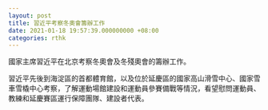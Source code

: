 ```yaml
---
layout: post
title: 習近平考察冬奧會籌辦工作
date: 2021-01-18 19:57:39.000000000 +08:00
categories: rthk
---
```


國家主席習近平在北京考察冬奧會及冬殘奧會的籌辦工作。

習近平先後到海淀區的首都體育館，以及位於延慶區的國家高山滑雪中心、國家雪車雪橇中心考察，了解運動場館建設和運動員參賽備戰等情況，看望慰問運動員、教練和延慶賽區運行保障團隊、建設者代表。
